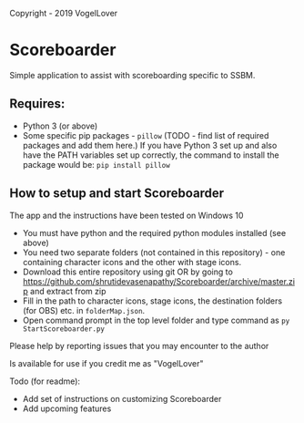 Copyright - 2019 VogelLover
# Scoreboarder

Simple application to assist with scoreboarding specific to SSBM. 

## Requires: 
- Python 3 (or above)
- Some specific pip packages - `pillow` (TODO - find list of required packages and add them here.) If you have Python 3 set up and also have the PATH variables set up correctly, the command to install the package would be:
`pip install pillow`

## How to setup and start Scoreboarder
The app and the instructions have been tested on Windows 10
- You must have python and the required python modules installed (see above)
- You need two separate folders (not contained in this repository) - one containing character icons and the other with stage icons.
- Download this entire repository using git OR by going to https://github.com/shrutidevasenapathy/Scoreboarder/archive/master.zip and extract from zip
- Fill in the path to character icons, stage icons, the destination folders (for OBS) etc. in `folderMap.json`.
- Open command prompt in the top level folder and type command as `py StartScoreboarder.py`

Please help by reporting issues that you may encounter to the author


Is available for use if you credit me as "VogelLover"

Todo (for readme):
- Add set of instructions on customizing Scoreboarder
- Add upcoming features
